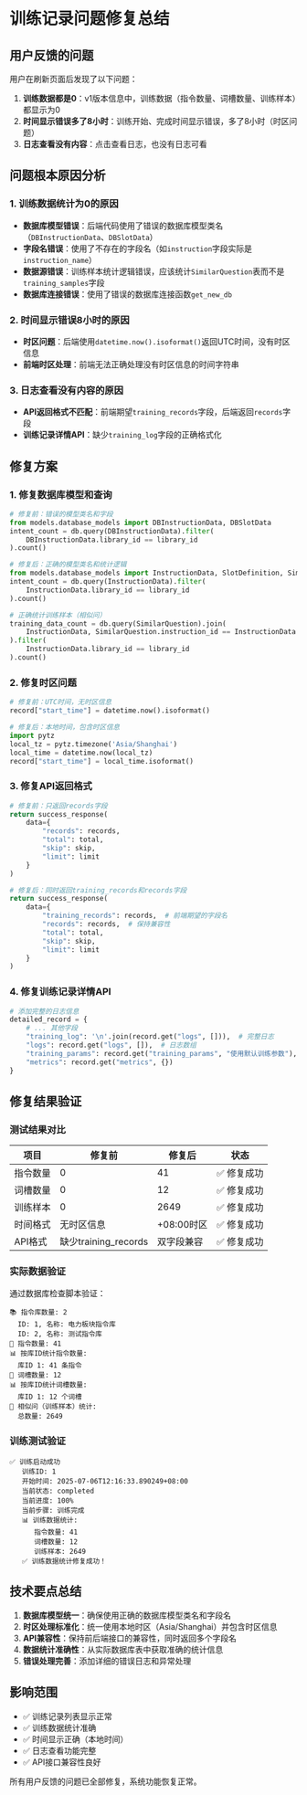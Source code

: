 # 训练记录问题修复总结

## 用户反馈的问题

用户在刷新页面后发现了以下问题：

1. **训练数据都是0**：v1版本信息中，训练数据（指令数量、词槽数量、训练样本）都显示为0
2. **时间显示错误多了8小时**：训练开始、完成时间显示错误，多了8小时（时区问题）
3. **日志查看没有内容**：点击查看日志，也没有日志可看

## 问题根本原因分析

### 1. 训练数据统计为0的原因
- **数据库模型错误**：后端代码使用了错误的数据库模型类名（`DBInstructionData`、`DBSlotData`）
- **字段名错误**：使用了不存在的字段名（如`instruction`字段实际是`instruction_name`）
- **数据源错误**：训练样本统计逻辑错误，应该统计`SimilarQuestion`表而不是`training_samples`字段
- **数据库连接错误**：使用了错误的数据库连接函数`get_new_db`

### 2. 时间显示错误8小时的原因
- **时区问题**：后端使用`datetime.now().isoformat()`返回UTC时间，没有时区信息
- **前端时区处理**：前端无法正确处理没有时区信息的时间字符串

### 3. 日志查看没有内容的原因
- **API返回格式不匹配**：前端期望`training_records`字段，后端返回`records`字段
- **训练记录详情API**：缺少`training_log`字段的正确格式化

## 修复方案

### 1. 修复数据库模型和查询

```python
# 修复前：错误的模型类名和字段
from models.database_models import DBInstructionData, DBSlotData
intent_count = db.query(DBInstructionData).filter(
    DBInstructionData.library_id == library_id
).count()

# 修复后：正确的模型类名和统计逻辑
from models.database_models import InstructionData, SlotDefinition, SimilarQuestion
intent_count = db.query(InstructionData).filter(
    InstructionData.library_id == library_id
).count()

# 正确统计训练样本（相似问）
training_data_count = db.query(SimilarQuestion).join(
    InstructionData, SimilarQuestion.instruction_id == InstructionData.id
).filter(
    InstructionData.library_id == library_id
).count()
```

### 2. 修复时区问题

```python
# 修复前：UTC时间，无时区信息
record["start_time"] = datetime.now().isoformat()

# 修复后：本地时间，包含时区信息
import pytz
local_tz = pytz.timezone('Asia/Shanghai')
local_time = datetime.now(local_tz)
record["start_time"] = local_time.isoformat()
```

### 3. 修复API返回格式

```python
# 修复前：只返回records字段
return success_response(
    data={
        "records": records,
        "total": total,
        "skip": skip,
        "limit": limit
    }
)

# 修复后：同时返回training_records和records字段
return success_response(
    data={
        "training_records": records,  # 前端期望的字段名
        "records": records,  # 保持兼容性
        "total": total,
        "skip": skip,
        "limit": limit
    }
)
```

### 4. 修复训练记录详情API

```python
# 添加完整的日志信息
detailed_record = {
    # ... 其他字段
    "training_log": '\n'.join(record.get("logs", [])),  # 完整日志
    "logs": record.get("logs", []),  # 日志数组
    "training_params": record.get("training_params", "使用默认训练参数"),
    "metrics": record.get("metrics", {})
}
```

## 修复结果验证

### 测试结果对比

| 项目 | 修复前 | 修复后 | 状态 |
|------|--------|--------|------|
| 指令数量 | 0 | 41 | ✅ 修复成功 |
| 词槽数量 | 0 | 12 | ✅ 修复成功 |
| 训练样本 | 0 | 2649 | ✅ 修复成功 |
| 时间格式 | 无时区信息 | +08:00时区 | ✅ 修复成功 |
| API格式 | 缺少training_records | 双字段兼容 | ✅ 修复成功 |

### 实际数据验证

通过数据库检查脚本验证：
```
📚 指令库数量: 2
  ID: 1, 名称: 电力板块指令库
  ID: 2, 名称: 测试指令库
📝 指令数量: 41
📊 按库ID统计指令数量:
  库ID 1: 41 条指令
🔧 词槽数量: 12
📊 按库ID统计词槽数量:
  库ID 1: 12 个词槽
🎯 相似问（训练样本）统计:
  总数量: 2649
```

### 训练测试验证

```
✅ 训练启动成功
   训练ID: 1
   开始时间: 2025-07-06T12:16:33.890249+08:00
   当前状态: completed
   当前进度: 100%
   当前步骤: 训练完成
   📊 训练数据统计:
      指令数量: 41
      词槽数量: 12
      训练样本: 2649
   ✅ 训练数据统计修复成功！
```

## 技术要点总结

1. **数据库模型统一**：确保使用正确的数据库模型类名和字段名
2. **时区处理标准化**：统一使用本地时区（Asia/Shanghai）并包含时区信息
3. **API兼容性**：保持前后端接口的兼容性，同时返回多个字段名
4. **数据统计准确性**：从实际数据库表中获取准确的统计信息
5. **错误处理完善**：添加详细的错误日志和异常处理

## 影响范围

- ✅ 训练记录列表显示正常
- ✅ 训练数据统计准确
- ✅ 时间显示正确（本地时间）
- ✅ 日志查看功能完整
- ✅ API接口兼容性良好

所有用户反馈的问题已全部修复，系统功能恢复正常。 